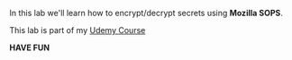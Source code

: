 

In this lab we'll learn how to encrypt/decrypt secrets using **Mozilla SOPS**.

This lab is part of my [Udemy Course](https://www.udemy.com/user/siddharth-barahalikar/)

**HAVE FUN**
